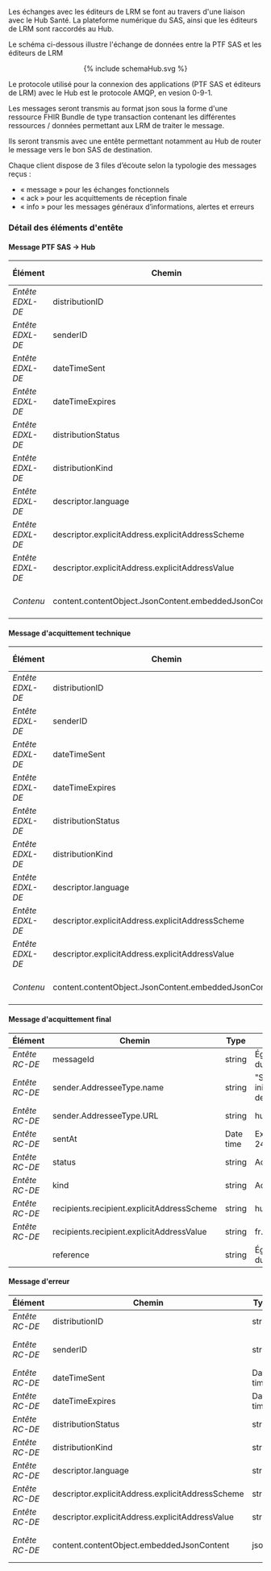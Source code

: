 Les échanges avec les éditeurs de LRM se font au travers d'une liaison avec le Hub Santé.
La plateforme numérique du SAS, ainsi que les éditeurs de LRM sont raccordés au Hub.

Le schéma ci-dessous illustre l'échange de données entre la PTF SAS et les éditeurs de LRM

<div class="figure" style="width:100%;" align ="center">
    <p>{% include schemaHub.svg %}</p>
</div>

Le protocole utilisé pour la connexion des applications (PTF SAS et éditeurs de LRM) avec le Hub est le protocole AMQP, en vesion 0-9-1. 

Les messages seront transmis au format json sous la forme d'une ressource FHIR Bundle de type transaction contenant les différentes ressources / données permettant aux LRM de traiter le message. 

Ils seront transmis avec une entête permettant notamment au Hub de router le message vers le bon SAS de destination.

Chaque client dispose de 3 files d’écoute selon la typologie des messages reçus : 
- « message » pour les échanges fonctionnels
- « ack » pour les acquittements de réception finale
- « info » pour les messages généraux d’informations, alertes et erreurs

### Détail des éléments d'entête

#### Message PTF SAS -> Hub 

| Élément | Chemin | Type | Commentaire / valeur |
|--------|--------|------|-------------|
| *Entête EDXL-DE* | distributionID | string | À définir |
| *Entête EDXL-DE* | senderID | string | À définir. Ex : PTFSAS|
| *Entête EDXL-DE* | dateTimeSent | Date time | Ex : 2025-08-24T14:15:22+02:00 |
| *Entête EDXL-DE* | dateTimeExpires | Date time | Ex : 2025-08-24T14:15:22+02:00 |
| *Entête EDXL-DE* | distributionStatus | string | Actual |
| *Entête EDXL-DE* | distributionKind | string | Report
|  *Entête EDXL-DE*| descriptor.language | string | fr-FR |
| *Entête EDXL-DE* | descriptor.explicitAddress.explicitAddressScheme | string | Hubex |
| *Entête EDXL-DE* | descriptor.explicitAddress.explicitAddressValue | string | fr.health.samu.XXX Ex : fr.health.samu.330 |
| *Contenu* | content.contentObject.JsonContent.embeddedJsonContent | json | Fichier Bundle transactionnel au format JSON |

#### Message d'acquittement technique

| Élément | Chemin | Type | Commentaire / valeur |
|--------|--------|------|------------------------|
| *Entête EDXL-DE* | distributionID | string | Règle à communiquer par équipe Hub |
| *Entête EDXL-DE* | senderID | string | À définir. PTF SAS ? |
| *Entête EDXL-DE* | dateTimeSent | Date time | Ex : 2025-08-24T14:15:22+02:00 |
| *Entête EDXL-DE* | dateTimeExpires | Date time | Ex : 2025-08-24T14:15:22Z+02:00 |
| *Entête EDXL-DE* | distributionStatus | string | Actual |
| *Entête EDXL-DE* | distributionKind | string | Ack |
| *Entête EDXL-DE* | descriptor.language | string | fr-FR |
| *Entête EDXL-DE* | descriptor.explicitAddress.explicitAddressScheme | string | Hubex |
| *Entête EDXL-DE* | descriptor.explicitAddress.explicitAddressValue | string | fr.health.samu.XXX (Ex : fr.health.samu.330) |
| *Contenu* | content.contentObject.JsonContent.embeddedJsonContent | json | Fichier Bundle transactionnel au format JSON |

#### Message d'acquittement final

| Élément | Chemin | Type | Commentaire |
|--------|--------|------|-------------|
| *Entête RC-DE* | messageId | string | Égal à distributionId du message initial |
| *Entête RC-DE* | sender.AddresseeType.name | string | "Sender du message initial ? ou de celui de l'ACK PTFSAS" |
| *Entête RC-DE* | sender.AddresseeType.URL | string | hubex:fr.PTFSAS |
| *Entête RC-DE* | sentAt | Date time | Ex : 2025-08-24T14:15:22+02:00 |
| *Entête RC-DE* | status | string | Actual |
| *Entête RC-DE* | kind | string | Ack |
| *Entête RC-DE* | recipients.recipient.explicitAddressScheme | string | hubex |
| *Entête RC-DE* | recipients.recipient.explicitAddressValue | string | fr.health.samu.XXX |
|  | reference | string | Égal à distributionId du message initial |


#### Message d'erreur

| Élément | Chemin | Type | Commentaire |
|--------|--------|------|-------------|
| *Entête RC-DE* | distributionID | string | À définir |
| *Entête RC-DE* | senderID | string | fr.health.samu.XXX Ex : fr.health.samu.330 |
| *Entête RC-DE* | dateTimeSent | Date time | Ex : 2025-08-24T14:15:22+02:00 |
| *Entête RC-DE* | dateTimeExpires | Date time | Ex : 2025-08-24T14:15:22+02:00 |
| *Entête RC-DE* | distributionStatus | string | Actual |
| *Entête RC-DE* | distributionKind | string | Error |
| *Entête RC-DE* | descriptor.language | string | fr-FR |
| *Entête RC-DE* | descriptor.explicitAddress.explicitAddressScheme | string | hubex |
| *Entête RC-DE* | descriptor.explicitAddress.explicitAddressValue | string | À définir. PTF SAS ? |
| *Entête RC-DE* | content.contentObject.embeddedJsonContent | json | JSON avec errorCode et errorCause |